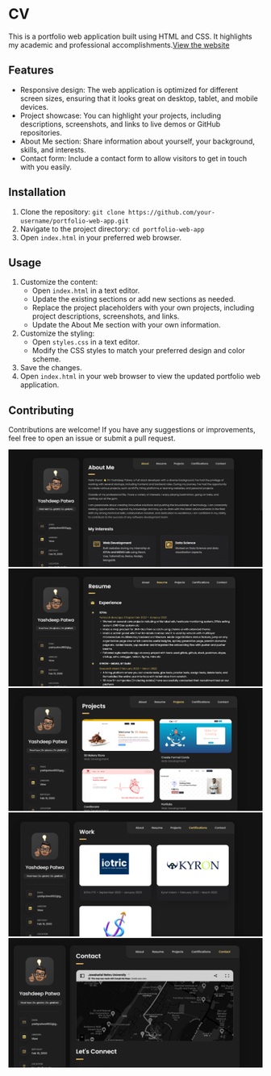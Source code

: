 # CV

This is a portfolio web application built using HTML and CSS. It highlights my academic and professional accomplishments.<a href="https://yashpatwaportfolio.netlify.app/">View the website</a>

## Features
  
- Responsive design: The web application is optimized for different screen sizes, ensuring that it looks great on desktop, tablet, and mobile devices.
- Project showcase: You can highlight your projects, including descriptions, screenshots, and links to live demos or GitHub repositories.
- About Me section: Share information about yourself, your background, skills, and interests.
- Contact form: Include a contact form to allow visitors to get in touch with you easily.
 
## Installation

1. Clone the repository: `git clone https://github.com/your-username/portfolio-web-app.git`
2. Navigate to the project directory: `cd portfolio-web-app`
3. Open `index.html` in your preferred web browser.

## Usage

1. Customize the content:
   - Open `index.html` in a text editor.
   - Update the existing sections or add new sections as needed.
   - Replace the project placeholders with your own projects, including project descriptions, screenshots, and links.
   - Update the About Me section with your own information.
2. Customize the styling:
   - Open `styles.css` in a text editor.
   - Modify the CSS styles to match your preferred design and color scheme.
3. Save the changes.
4. Open `index.html` in your web browser to view the updated portfolio web application.

## Contributing

Contributions are welcome! If you have any suggestions or improvements, feel free to open an issue or submit a pull request.


![Main Page](https://github.com/yashpatwa60/CV/blob/main/assets/about.png)
![Resume](https://github.com/yashpatwa60/CV/blob/main/assets/resume.png)
![Projects](https://github.com/yashpatwa60/CV/blob/main/assets/projects.png)
![Certifications](https://github.com/yashpatwa60/CV/blob/main/assets/certification.png)
![Contact](https://github.com/yashpatwa60/CV/blob/main/assets/contact.png)

